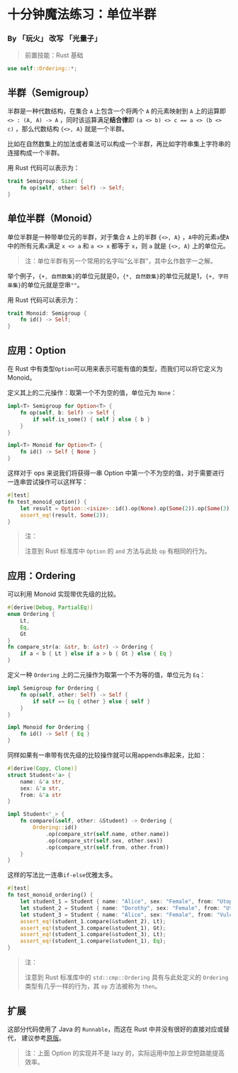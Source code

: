 # 十分钟魔法练习：单位半群

### By 「玩火」 改写 「光量子」

> 前置技能：Rust 基础

```rust
use self::Ordering::*;
```

## 半群（Semigroup）

半群是一种代数结构，在集合 `A` 上包含一个将两个 `A` 的元素映射到 `A` 上的运算即 `<> : (A, A) -> A` ，同时该运算满足**结合律**即 `(a <> b) <> c == a <> (b <> c)` ，那么代数结构 `{<>, A}` 就是一个半群。

比如在自然数集上的加法或者乘法可以构成一个半群，再比如字符串集上字符串的连接构成一个半群。

用 Rust 代码可以表示为：

```rust
trait Semigroup: Sized {
    fn op(self, other: Self) -> Self;
}
```

## 单位半群（Monoid）

单位半群是一种带单位元的半群，对于集合 `A` 上的半群 `{<>, A}` ，`A`中的元素`a`使`A`中的所有元素`x`满足 `x <> a` 和 `a <> x` 都等于 `x`，则 `a` 就是 `{<>, A}` 上的单位元。

> 注：单位半群有另一个常用的名字叫“幺半群”，其中幺作数字一之解。

举个例子，`{+, 自然数集}`的单位元就是0，`{*, 自然数集}`的单位元就是1，`{+, 字符串集}`的单位元就是空串`""`。

用 Rust 代码可以表示为：

```rust
trait Monoid: Semigroup {
    fn id() -> Self;
}
```

## 应用：Option

在 Rust 中有类型`Option`可以用来表示可能有值的类型，而我们可以将它定义为 Monoid。

定义其上的二元操作：取第一个不为空的值，单位元为 `None`：

```rust
impl<T> Semigroup for Option<T> {
    fn op(self, b: Self) -> Self {
        if self.is_some() { self } else { b }
    }
}

impl<T> Monoid for Option<T> {
    fn id() -> Self { None }
}
```

这样对于 ops 来说我们将获得一串 Option 中第一个不为空的值，对于需要进行一连串尝试操作可以这样写：

```rust
#[test]
fn test_monoid_option() {
    let result = Option::<isize>::id().op(None).op(Some(2)).op(Some(3)).op(None);
    assert_eq!(result, Some(2));
}
```

> 注：
> 
> 注意到 Rust 标准库中 `Option` 的 `and` 方法与此处 `op` 有相同的行为。

## 应用：Ordering

可以利用 Monoid 实现带优先级的比较。

```rust
#[derive(Debug, PartialEq)]
enum Ordering {
    Lt,
    Eq,
    Gt
}
fn compare_str(a: &str, b: &str) -> Ordering {
    if a < b { Lt } else if a > b { Gt } else { Eq }
}
```

定义一种 `Ordering` 上的二元操作为取第一个不为等的值，单位元为 `Eq`：

```rust
impl Semigroup for Ordering {
    fn op(self, other: Self) -> Self {
        if self == Eq { other } else { self }
    }
}

impl Monoid for Ordering {
    fn id() -> Self { Eq }
}
```

同样如果有一串带有优先级的比较操作就可以用appends串起来，比如：

```rust
#[derive(Copy, Clone)]
struct Student<'a> {
    name: &'a str,
    sex: &'a str,
    from: &'a str
}

impl Student<'_> {
    fn compare(&self, other: &Student) -> Ordering {
        Ordering::id()
            .op(compare_str(self.name, other.name))
            .op(compare_str(self.sex, other.sex))
            .op(compare_str(self.from, other.from))
    }
}
```

这样的写法比一连串`if-else`优雅太多。

```rust
#[test]
fn test_monoid_ordering() {
    let student_1 = Student { name: "Alice", sex: "Female", from: "Utopia" };
    let student_2 = Student { name: "Dorothy", sex: "Female", from: "Utopia" };
    let student_3 = Student { name: "Alice", sex: "Female", from: "Vulcan" };
    assert_eq!(student_1.compare(&student_2), Lt);
    assert_eq!(student_3.compare(&student_1), Gt);
    assert_eq!(student_1.compare(&student_3), Lt);
    assert_eq!(student_1.compare(&student_1), Eq);
}
```

> 注：
> 
> 注意到 Rust 标准库中的 `std::cmp::Ordering` 具有与此处定义的 `Ordering` 类型有几乎一样的行为，其 `op` 方法被称为 `then`。

## 扩展

这部分代码使用了 Java 的 `Runnable`，而这在 Rust 中并没有很好的直接对应或替代，
建议参考[原版](https://github.com/goldimax/magic-in-ten-mins/blob/main/doc/Monoid.md#%E6%89%A9%E5%B1%95)。

> 注：上面 Option 的实现并不是 lazy 的，实际运用中加上非空短路能提高效率。
